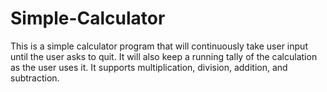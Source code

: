 # Simple-Calculator
This is a simple calculator program that will continuously take user input until the user asks to quit. It will also keep a running tally of the calculation as the user uses it. It supports multiplication, division, addition, and subtraction.
